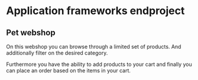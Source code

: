 # Application frameworks endproject

## Pet webshop

On this webshop you can browse through a limited set of products. And additionally filter on the desired category.

Furthermore you have the ability to add products to your cart and finally you can place an order based on the items in your cart.
